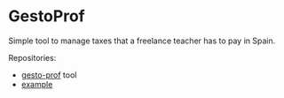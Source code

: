 # GestoProf

Simple tool to manage taxes that a freelance teacher has to pay in Spain.

Repositories:
* [gesto-prof](https://github.com/dgerod/gesto-prof) tool
* [example](https://github.com/dgerod/gesto-prof_ejemplo)
